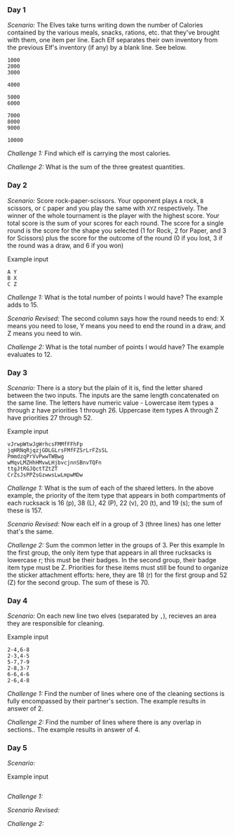 ### Day 1
*Scenario:* The Elves take turns writing down the number of Calories contained by the various meals, snacks, rations, etc. that they've brought with them, one item per line. Each Elf separates their own inventory from the previous Elf's inventory (if any) by a blank line. See below. 
```
1000
2000
3000

4000

5000
6000

7000
8000
9000

10000
```
*Challenge 1:* Find which elf is carrying the most calories.


*Challenge 2:* What is the sum of the three greatest quantities. 

### Day 2
*Scenario:* Score rock-paper-scissors. Your opponent plays `A` rock, `B` scissors, or `C` paper and you play the same with `XYZ` respectively. The winner of the whole tournament is the player with the highest score. Your total score is the sum of your scores for each round. The score for a single round is the score for the shape you selected (1 for Rock, 2 for Paper, and 3 for Scissors) plus the score for the outcome of the round (0 if you lost, 3 if the round was a draw, and 6 if you won)

Example input
```
A Y
B X
C Z
```
*Challenge 1:* What is the total number of points I would have? The example adds to 15.

*Scenario Revised:* The second column says how the round needs to end: X means you need to lose, Y means you need to end the round in a draw, and Z means you need to win.

*Challenge 2:* What is the total number of points I would have? The example evaluates to 12.

### Day 3
*Scenario:* There is a story but the plain of it is, find the letter shared between the two inputs. The inputs are the same length concatenated on the same line. The letters have numeric value -  Lowercase item types a through z have priorities 1 through 26. Uppercase item types A through Z have priorities 27 through 52.

Example input
```
vJrwpWtwJgWrhcsFMMfFFhFp
jqHRNqRjqzjGDLGLrsFMfFZSrLrFZsSL
PmmdzqPrVvPwwTWBwg
wMqvLMZHhHMvwLHjbvcjnnSBnvTQFn
ttgJtRGJQctTZtZT
CrZsJsPPZsGzwwsLwLmpwMDw
```
*Challenge 1:* What is the sum of each of the shared letters. In the above example, the priority of the item type that appears in both compartments of each rucksack is 16 (p), 38 (L), 42 (P), 22 (v), 20 (t), and 19 (s); the sum of these is 157.

*Scenario Revised:* Now each elf in a group of 3 (three lines) has one letter that's the same. 

*Challenge 2:* Sum the common letter in the groups of 3. Per this example In the first group, the only item type that appears in all three rucksacks is lowercase r; this must be their badges. In the second group, their badge item type must be Z.
Priorities for these items must still be found to organize the sticker attachment efforts: here, they are 18 (r) for the first group and 52 (Z) for the second group. The sum of these is 70.

### Day 4
*Scenario:* On each new line two elves (separated by `,`), recieves an area they are responsible for cleaning.

Example input
```
2-4,6-8
2-3,4-5
5-7,7-9
2-8,3-7
6-6,4-6
2-6,4-8
```
*Challenge 1:* Find the number of lines where one of the cleaning sections is fully encompassed by their partner's section. The example results in answer of 2. 

*Challenge 2:* Find the number of lines where there is any overlap in sections.. The example results in answer of 4. 

### Day 5
*Scenario:* 

Example input
```

```
*Challenge 1:* 

*Scenario Revised:* 

*Challenge 2:* 